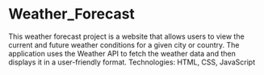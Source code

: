 # Weather_Forecast
This weather forecast project is a website that allows users to view the current and future weather conditions for a given city or country. The application uses the Weather API to fetch the weather data and then displays it in a user-friendly format.
Technologies: HTML, CSS, JavaScript
